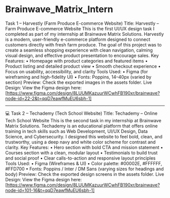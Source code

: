 # Brainwave_Matrix_Intern
Task 1 – Harvestly (Farm Produce E-commerce Website)
Title: Harvestly – Farm Produce E-commerce Website
This is the first UI/UX design task I completed as part of my internship at Brainwave Matrix Solutions.
Harvestly is a modern, user-friendly e-commerce platform designed to connect customers directly with fresh farm produce. The goal of this project was to create a seamless shopping experience with clean navigation, calming visual design, and effective product presentation to encourage sales.
Key Features:
•	Homepage with product categories and featured items
•	Product listing and detailed product view
•	Smooth checkout experience
•	Focus on usability, accessibility, and clarity
Tools Used:
•	Figma (for wireframing and high-fidelity UI)
•	Fonts: Poppins, 14–40px (varied by section)
Preview:
Check the exported images in the assets folder.
Live Design:
View the Figma design here: [https://www.figma.com/design/8LUUMKazuurWCwhFB190xr/brainwave?node-id=22-2&t=qqD7eawfMuEU6sbh-1]
________________________________________
💻 Task 2 – Techademy (Tech School Website)
Title: Techademy – Online Tech School Website
This is the second task in my internship at Brainwave Matrix Solutions.
Techademy is an educational platform that offers online training in tech skills such as Web Development, UI/UX Design, Data Science, and Cybersecurity. I designed this website to feel bold, clean, and trustworthy, using a deep navy and white color scheme for contrast and clarity.
Key Features:
•	Hero section with bold CTA and mission statement
•	Courses section with a clean, modular layout
•	Testimonials to build trust and social proof
•	Clear calls-to-action and responsive layout principles
Tools Used:
•	Figma (Wireframes & UI)
•	Color palette: #00002E, #FFFFFF, #FFD700
•	Fonts: Poppins / Inter / DM Sans (varying sizes for headings and body)
Preview:
Check the exported design screens in the assets folder.
Live Design:
View the Figma design here: [https://www.figma.com/design/8LUUMKazuurWCwhFB190xr/brainwave?node-id=101-16&t=qqD7eawfMuEU6sbh-1]


